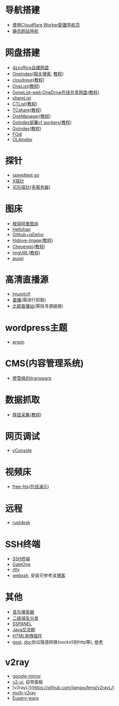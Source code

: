 # 导航搭建
* [使用Cloudflare Worker配置导航页](https://github.com/sleepwood/CF-Worker-Dir/)
* [静态网站导航](https://github.com/WebStackPage/WebStackPage.github.io)

# 网盘搭建
* [dzzoffice自建网盘](https://github.com/zyx0814/dzzoffice)
* [OneIndex](https://github.com/Layne666/oneindex)([相关搜索](https://github.com/search?q=%E4%B8%96%E7%BA%AA%E4%BA%92%E8%81%94), [教程](https://blog.zaihua.me/archives/682/))
* [cloudreve](https://github.com/cloudreve)([教程](使用Cloudreve搭建网盘.md))
* [OneList](https://github.com/MoeClub/OneList/tree/master/Rewrite)([教程](https://www.moerats.com/archives/1016/))
* [GoneList-web:OneDrive在线共享网盘](https://github.com/Sillywa/gonelist-web)([教程)](https://cugxuan.github.io/2020/04/13/Go/gonelist-serve-public-filesystem/)
* [shareList](https://github.com/reruin/sharelist)
* [CTList](https://github.com/MoeClub/CTList)([教程](https://www.moerats.com/archives/1028/))
* [TCshare](https://github.com/ds19991999/TCShare)([教程](https://xylog.cn/2020/04/19/tcshare.html))
* [OneManager](https://github.com/qkqpttgf/OneManager-php)([教程](https://www.365tol.top/post/583.html))
* [GoIndex部署cf workers](https://luotianyi.vc/2334.html)([教程](https://luotianyi.vc/2334.html))
* [GoIndex](https://github.com/donwa/goindex)([教程](https://51.ruyo.net/14013.html))
* [FOdi](https://github.com/vcheckzen/FODI)
* [OLAindex](https://github.com/WangNingkai/OLAINDEX)

# 探针
* [speedtest go](https://github.com/BigMangos/speedtest-go-script)
* [X探针](https://github.com/kmvan/x-prober)
* [可乐探针(多服务器)](https://github.com/CokeMine/ServerStatus-Hotaru)

# 图床
* [极简阿里图床](https://github.com/iAJue/Alibaba_pic)
* [Hellohao](https://github.com/Hello-hao/Tbed)
* [Github+jsDelivr](https://github.com/peng4740/autoPicCdn)
* [Hidove-image](https://github.com/Hidove/image)([教程](https://maofun.com/340.html))
* [Chevereto](https://github.com/Chevereto/Chevereto-Free)([教程](https://jszbug.com/11054))
* [imgURL](https://github.com/helloxz/imgurl)([教程](https://maofun.com/771.html))
* [auxpi](https://github.com/aimerforreimu/auxpi)

# 高清直播源
* [lmuiotctf](https://github.com/lmuiotctf/lmuiotctf.github.io)
* [直播](http://m.cctv1zhibo.com/)(需进行抓取)
* [北邮直播站](http://ivi.bupt.edu.cn/)(需找寻源链接)

# wordpress主题
* [argon](https://github.com/solstice23/argon-theme)

# CMS(内容管理系统)
* [廖雪峰的itranswarp](https://github.com/michaelliao/itranswarp)

# 数据抓取
* [胖鼠采集](https://github.com/fbtopcn/fatratcollect)([教程](https://wzfou.com/wp-pangshu-caiji/?amp))

# 网页调试
* [vConsole](https://github.com/Tencent/vConsole)

# 视频床
* [free-hls](https://github.com/sxyazi/free-hls)([在线演示](https://sxyz.gitee.io/free-hls/usage.html))

# 远程
* [rustdesk](https://github.com/rustdesk/rustdesk)

# SSH终端
* [SSH终端](https://github.com/it234/gowebssh)
* [GateOne](https://github.com/liftoff/GateOne)
* [rtty](https://github.com/zhaojh329/rtty)
* [webssh](https://github.com/huashengdun/webssh), 安装可参考该[博客](https://blog.csdn.net/wwb1234560/article/details/107517894)

# 其他
* [音乐搜索器](https://github.com/maicong/music)
* [二级域名分发](https://github.com/klsf/kldns)
* [SSPANEL](https://github.com/Anankke/SSPanel-Uim)
* [Java交流群](https://github.com/judasn/IntelliJ-IDEA-Java-Conversation)
* [HTML拖拽插件](https://github.com/bevacqua/dragula)
* [gost](https://github.com/ginuerzh/gost/), [doc](https://docs.ginuerzh.xyz/gost/)协议隧道转换(socks5到http等), [参考](https://sunpma.com/862.html)

# v2ray
* [google-mirror](https://github.com/hmsjy2017/Google-Mirrors)
* [v2-ui](https://github.com/sprov065/v2-ui), 自带面板
* [v2rayL]](https://github.com/jiangxufeng/v2rayL/)
* [multi-v2ray](https://github.com/Jrohy/multi-v2ray)
* [Euserv-warp](https://github.com/YG-tsj/Euserv-warp)